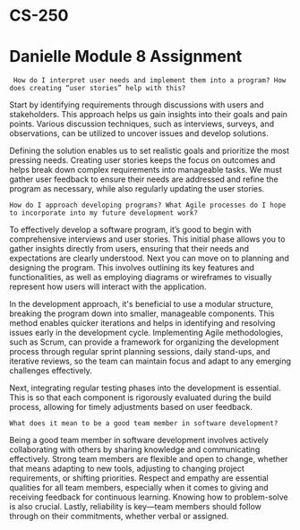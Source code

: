 # CS-250
# Danielle Module 8 Assignment
	
	 How do I interpret user needs and implement them into a program? How does creating “user stories” help with this?
  
Start by identifying requirements through discussions with users and stakeholders. This approach helps us gain insights into their goals and pain points. Various discussion techniques, such as interviews, surveys, and observations, can be utilized to uncover issues and develop solutions. 

Defining the solution enables us to set realistic goals and prioritize the most pressing needs. Creating user stories keeps the focus on outcomes and helps break down complex requirements into manageable tasks. We must gather user feedback to ensure their needs are addressed and refine the program as necessary, while also regularly updating the user stories.

	How do I approach developing programs? What Agile processes do I hope to incorporate into my future development work?

To effectively develop a software program, it’s good to begin with comprehensive interviews and user stories. This initial phase allows you to gather insights directly from users, ensuring that their needs and expectations are clearly understood. Next you can move on to planning and designing the program. This involves outlining its key features and functionalities, as well as employing diagrams or wireframes to visually represent how users will interact with the application. 

In the development approach, it's beneficial to use a modular structure, breaking the program down into smaller, manageable components. This method enables quicker iterations and helps in identifying and resolving issues early in the development cycle. Implementing Agile methodologies, such as Scrum, can provide a framework for organizing the development process through regular sprint planning sessions, daily stand-ups, and iterative reviews, so the team can maintain focus and adapt to any emerging challenges effectively.

Next, integrating regular testing phases into the development is essential. This is so that each component is rigorously evaluated during the build process, allowing for timely adjustments based on user feedback. 

	What does it mean to be a good team member in software development?

 Being a good team member in software development involves actively collaborating with others by sharing knowledge and communicating effectively. Strong team members are flexible and open to change, whether that means adapting to new tools, adjusting to changing project requirements, or shifting priorities. Respect and empathy are essential qualities for all team members, especially when it comes to giving and receiving feedback for continuous learning. Knowing how to problem-solve is also crucial. Lastly, reliability is key—team members should follow through on their commitments, whether verbal or assigned.
